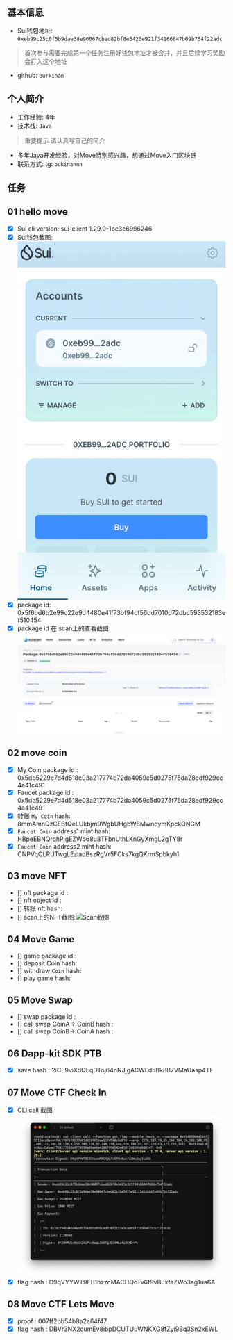 ## 基本信息
- Sui钱包地址: `0xeb99c25c0f5b9dae38e90067cbed82bf8e3425e921f34166847b09b754f22adc`
> 首次参与需要完成第一个任务注册好钱包地址才被合并，并且后续学习奖励会打入这个地址
- github: `Burkinan`

## 个人简介
- 工作经验: 4年
- 技术栈: `Java`
> 重要提示 请认真写自己的简介
- 多年Java开发经验，对Move特别感兴趣，想通过Move入门区块链
- 联系方式: tg: `bukinannn` 

## 任务

##   01 hello move  
- [x] Sui cli version:  sui-client 1.29.0-1bc3c6996246
- [x] Sui钱包截图: ![Sui钱包截图](./notes/wallet.png)
- [x] package id: 0x5f6bd6b2e99c22e9d4480e41f73bf94cf56dd7010d72dbc593532183ef510454    
- [x] package id 在 scan上的查看截图:![Scan截图](./notes/1.png)

##   02 move coin
- [x] My Coin package id :  0x5db5229e7d4d518e03a217774b72da4059c5d0275f75da28edf929cc4a41c491
- [x] Faucet package id : 0x5db5229e7d4d518e03a217774b72da4059c5d0275f75da28edf929cc4a41c491
- [x] 转账 `My Coin` hash: 8mmAmnQzCEBfQeLUkbjm9WgbUHgbW8MwnqymKpckQNGM
- [x] `Faucet Coin` address1 mint hash: HBpeEBNQrqhPjgEZWb68u8TFbnUthLKnGyXmgL2gTY8r
- [x] `Faucet Coin` address2 mint hash: CNPVqQLRUTwgLEziadBszRgVr5FCks7kgQKrmSpbkyh1

##   03 move NFT
- [] nft package id :
- [] nft object id : 
- [] 转账 nft  hash:
- [] scan上的NFT截图:![Scan截图](./images/你的图片地址)

##   04 Move Game
- [] game package id :
- [] deposit Coin hash:
- [] withdraw `Coin` hash:
- [] play game hash:

##   05 Move Swap
- [] swap package id :
- [] call swap CoinA-> CoinB  hash :
- [] call swap CoinB-> CoinA  hash :

##   06 Dapp-kit SDK PTB
- [x] save hash : 2iCE9viXdQEqDToj64nNJjgACWLd5Bk8B7VMaUasp4TF

##   07 Move CTF Check In
- [x] CLI call 截图 : ![截图](./notes/2.png)
- [x] flag hash : D9qVYYWT9EB1hzzcMACHQoTv6f9vBuxfaZWo3ag1ua6A

##   08 Move CTF Lets Move
- [x] proof :  007ff2bb54b8a2a64f47
- [x] flag hash : DBVr3NX2cumEv8ibpDCUTUuWNKXG8fZyi9Bq3Sn2xEWL
